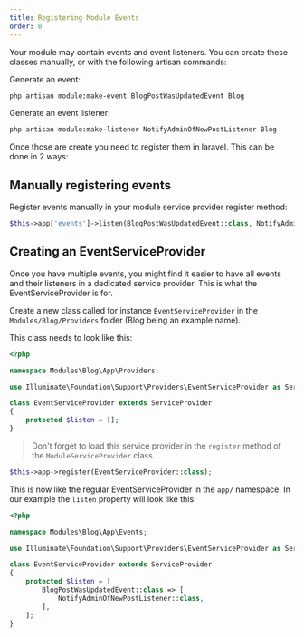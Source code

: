 ```yaml
---
title: Registering Module Events
order: 8
---
```


Your module may contain events and event listeners. You can create these classes manually, or with the following artisan commands:

Generate an event:
```bash
php artisan module:make-event BlogPostWasUpdatedEvent Blog
```

Generate an event listener:
```bash
php artisan module:make-listener NotifyAdminOfNewPostListener Blog
```

Once those are create you need to register them in laravel. This can be done in 2 ways:

## Manually registering events 

Register events manually in your module service provider register method:

```php
$this->app['events']->listen(BlogPostWasUpdatedEvent::class, NotifyAdminOfNewPostListener::class);
```

## Creating an EventServiceProvider

Once you have multiple events, you might find it easier to have all events and their listeners in a dedicated service provider. This is what the EventServiceProvider is for.

Create a new class called for instance `EventServiceProvider` in the `Modules/Blog/Providers` folder (Blog being an example name).

This class needs to look like this:

```php
<?php

namespace Modules\Blog\App\Providers;

use Illuminate\Foundation\Support\Providers\EventServiceProvider as ServiceProvider;

class EventServiceProvider extends ServiceProvider
{
    protected $listen = [];
}
```

> Don't forget to load this service provider in the `register` method of the `ModuleServiceProvider` class.

```php
$this->app->register(EventServiceProvider::class);
```

This is now like the regular EventServiceProvider in the `app/` namespace. In our example the `listen` property will look like this:

```php
<?php

namespace Modules\Blog\App\Events;

use Illuminate\Foundation\Support\Providers\EventServiceProvider as ServiceProvider;

class EventServiceProvider extends ServiceProvider
{
    protected $listen = [
        BlogPostWasUpdatedEvent::class => [
            NotifyAdminOfNewPostListener::class,
        ],
    ];
}
```
